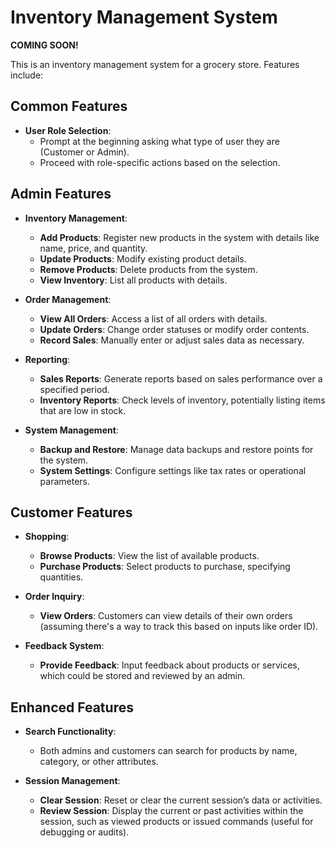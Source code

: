 # Inventory Management System

**COMING SOON!**

This is an inventory management system for a grocery store. Features include:

## Common Features
- **User Role Selection**:
  - Prompt at the beginning asking what type of user they are (Customer or Admin).
  - Proceed with role-specific actions based on the selection.

## Admin Features
- **Inventory Management**:
  - **Add Products**: Register new products in the system with details like name, price, and quantity.
  - **Update Products**: Modify existing product details.
  - **Remove Products**: Delete products from the system.
  - **View Inventory**: List all products with details.

- **Order Management**:
  - **View All Orders**: Access a list of all orders with details.
  - **Update Orders**: Change order statuses or modify order contents.
  - **Record Sales**: Manually enter or adjust sales data as necessary.

- **Reporting**:
  - **Sales Reports**: Generate reports based on sales performance over a specified period.
  - **Inventory Reports**: Check levels of inventory, potentially listing items that are low in stock.

- **System Management**:
  - **Backup and Restore**: Manage data backups and restore points for the system.
  - **System Settings**: Configure settings like tax rates or operational parameters.

## Customer Features
- **Shopping**:
  - **Browse Products**: View the list of available products.
  - **Purchase Products**: Select products to purchase, specifying quantities.

- **Order Inquiry**:
  - **View Orders**: Customers can view details of their own orders (assuming there's a way to track this based on inputs like order ID).

- **Feedback System**:
  - **Provide Feedback**: Input feedback about products or services, which could be stored and reviewed by an admin.

## Enhanced Features
- **Search Functionality**:
  - Both admins and customers can search for products by name, category, or other attributes.

- **Session Management**:
  - **Clear Session**: Reset or clear the current session’s data or activities.
  - **Review Session**: Display the current or past activities within the session, such as viewed products or issued commands (useful for debugging or audits).